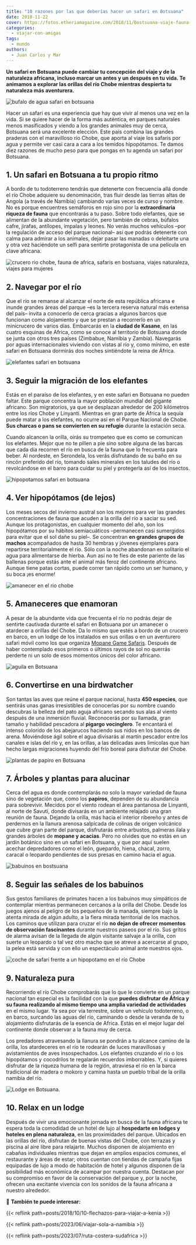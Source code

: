 ```yaml
---
title: "10 razones por las que deberías hacer un safari en Botsuana"
date: 2018-11-22
cover: https://fotos.etheriamagazine.com/2018/11/Bostsuana-viaje-fauna-africa-e1552208227696.jpg
categories: 
  - viajar-con-amigas
tags: 
  - mundo
authors: 
  - Juan Carlos y Mar
---
```


**Un safari en Botsuana puede cambiar tu concepción del viaje y de la naturaleza 
africana, incluso marcar un antes y un después en tu vida. Te animamos a explorar las 
orillas del río Chobe mientras despierta tu naturaleza más aventurera.** 

![bufalo de agua safari en botsuana](https://fotos.etheriamagazine.com/2018/11/Bostsuana-viaje-fauna-africa-e1552208227696.jpg "Bufalo de agua.")

Hacer un safari es una experiencia que hay que vivir al menos una vez en la vida. Si se 
quiere hacer de la forma más auténtica, en parques naturales menos masificados y viendo 
a los grandes animales muy de cerca, Botsuana será una excelente elección. Este país 
combina las grandes praderas con el maravilloso río Chobe, que aporta al viaje los 
safaris por agua y permite ver casi cara a cara a los temidos hipopótamos. Te damos diez 
razones de mucho peso para que pongas en tu agenda un safari por Botsuana. 

## 1\. Un safari en Botsuana a tu propio ritmo

A bordo de tu todoterreno tendrás que detenerte con frecuencia allá donde el río Chobe 
adquiere su denominación, tras fluir desde las tierras altas de Angola (a través de 
Namibia) cambiando varias veces de curso y nombre. No es porque encuentres semáforos en 
rojo sino por la **extraordinaria riqueza de fauna** que encontrarás a tu paso. Sobre 
todo elefantes, que se alimentan de la abundante vegetación, pero también de cebras, 
búfalos cafre, jirafas, antílopes, impalas y leones. No verás muchos vehículos –por la 
regulación de acceso del parque nacional– así que podrás detenerte con calma para 
admirar a los animales, dejar pasar las manadas o deleitarte una y otra vez haciéndote 
un selfi para sentirte protagonista de una película en clave africana. 

![crucero rio chobe, fauna de africa, safaris en bostuana, viajes naturaleza, viajes para mujeres](https://fotos.etheriamagazine.com/2018/11/Bostsuana-viaje-mujeres-crucero-e1552208272322.jpg "Mini crucero por el río Chobe.")

## 2\. Navegar por el río

Que el río se remanse al alcanzar el norte de esta república africana e inunde grandes 
áreas del parque –es la tercera reserva natural más extensa del país– invita a conocerlo 
de cerca gracias a algunos barcos que funcionan como alojamiento y que se prestan a 
recorrerlo en un minicrucero de varios días. Embarcarás en la **ciudad de Kasane**, en 
las cuatro esquinas de Africa, como se conoce al territorio de Botsuana donde se junta 
con otros tres países (Zimbabue, Namibia y Zambia). Navegarás por aguas internacionales 
viviendo con vistas al río y, como mínimo, en este safari en Botsuana dormirás dos 
noches sintiéndote la reina de África. 

![elefantes safari en botsuana](https://fotos.etheriamagazine.com/2018/11/Bostsuana-viaje-mujeres-elefantes-e1552208312120.jpg "Elefantes africanos bañándose en el río.")

## 3\. Seguir la migración de los elefantes

Estás en el paraíso de los elefantes, y en este safari en Botsuana no pueden faltar. 
Este parque concentra la mayor población mundial del gigante africano. Son migratorios, 
ya que se desplazan alrededor de 200 kilómetros entre los ríos Chobe y Linyanti. 
Mientras en gran parte de África la sequía puede matar a los elefantes, no ocurre así en 
el Parque Nacional de Chobe. **Sus charcas o pans se convierten en su refugio** durante 
la estación seca. 

Cuando alcancen la orilla, oirás su trompeteo que es como se comunican los elefantes. 
Mejor que no te pillen a pie sino sobre alguna de las barcas que cada día recorren el 
río en busca de la fauna que lo frecuenta para beber. Al nordeste, en Serondela, los 
verás disfrutando de su baño en su rincón preferido del río, tomando sales minerales en 
los taludes del río o revolcándose en el barro para cuidar su piel y protegerla así de 
los insectos. 

![hipopotamos safari en botsuana](https://fotos.etheriamagazine.com/2018/11/Bostsuana-viaje-mujeres-hipopotamo-e1552208338456.jpg "Los hipopótamos se concentran en grandes grupos junto al río Chobe.")

## 4\. Ver hipopótamos (de lejos)

Los meses secos del invierno austral son los mejores para ver las grandes 
concentraciones de fauna que acuden a la orilla del río a saciar su sed. Aunque los 
protagonistas, en cualquier momento del año, son los hipopótamos por su hábitos 
semiacuáticos –permanecen casi sumergidos para evitar que el sol dañe su piel–. Se 
concentran **en grandes grupos de machos** acompañados de hasta 30 hembras y jóvenes 
ejemplares para repartirse territorialmente el río. Sólo con la noche abandonan en 
solitario el agua para alimentarse de hierba. Aun así no te fíes de este pariente de las 
ballenas porque estás ante el animal más feroz del continente africano. Aunque tiene 
patas cortas, puede correr tan rápido como un ser humano, y su boca ¡es enorme! 

![amanecer en el rio chobe](https://fotos.etheriamagazine.com/2018/11/Bostsuana-viaje-mujeres-amanecer-chobe-e1552208448693.jpg "Amanecer en Bostsuana.")

## 5\. Amaneceres que enamoran

A pesar de la abundante vida que frecuenta el río no podrás dejar de sentirte cautivada 
durante el safari en Botsuana por un amanecer o atardecer a orillas del Chobe. Da lo 
mismo que estés a bordo de un crucero en barco, en un lodge de los instalados en sus 
orillas o en un aventurero safari móvil como los que organiza [Mopane Game 
Safaris](http://www.mopanesafaris.com). Después de haber contemplado esos primeros o 
últimos rayos de sol no querrás perderte ni un solo de esos momentos únicos del color 
africano. 

![aguila en Botsuana](https://fotos.etheriamagazine.com/2018/11/Bostsuana-viaje-aves-africa-e1552208476293.jpg "Podrás contemplar 450 especies de aves.")

## 6\. Convertirse en una birdwatcher

Son tantas las aves que reúne el parque nacional, hasta **450 especies**, que sentirás 
unas ganas irresistibles de conocerlas por su nombre cuando descubras la belleza del 
pato aguja africano secando sus alas al viento después de una inmersión fluvial. 
Reconocerás por su llamada, gran tamaño y habilidad pescadora al **pigargo vocinglero**. 
Te encantará el intenso colorido de los abejarucos haciendo sus nidos en los bancos de 
arena. Moviéndose ágil sobre el agua divisarás al martín pescador entre los canales e 
islas del río y, en las orillas, a las delicadas aves limícolas que han hecho largas 
migraciones huyendo del frío boreal para disfrutar del Chobe. 

![plantas de papiro en Botsuana](https://fotos.etheriamagazine.com/2018/11/Bostsuana-viaje-africa-flora-e1552208498872.jpg "El papiro es una de las plantas que se pueden observar en el viaje a Bostsuana.")

## 7\. Árboles y plantas para alucinar

Cerca del agua es donde contemplarás no solo la mayor variedad de fauna sino de 
vegetación que, como los **papiros**, dependen de su abundancia para sobrevivir. Mecidos 
por el viento rodean el área pantanosa de Linyanti, al norte de Savuti, donde divisarás 
en un ambiente relajado una gran reunión de fauna. Dejando la orilla, más hacia el 
interior ribereño y antes de perdernos en la llanura arenosa salpicada de colinas de 
origen volcánico que cubre gran parte del parque, disfrutarás entre arbustos, palmeras 
ilala y grandes árboles de **mopane y acacias**. Pero no olvides que no estás en un 
jardín botánico sino en un safari en Botsuana, y que por aquí suelen acechar 
depredadores como el león, guepardo, hiena, chacal, zorro, caracal o leopardo pendientes 
de sus presas en camino hacia el agua. 

![babuinos en bostsuana](https://fotos.etheriamagazine.com/2018/11/Bostsuana-viaje-babuinos-africa-e1552208525364.jpg "Es curioso observar el comportamiento de los babuinos.")

## 8\. Seguir las señales de los babuinos

Sus gestos familiares de primates hacen a los babuinos muy simpáticos de contemplar 
mientras permanecen cercanos a la orilla del Chobe. Desde los juegos ajenos al peligro 
de los pequeños de la manada, siempre bajo la atenta mirada de algún adulto, a la fiera 
mirada territorial de los machos. Los caminos que utilizan para cruzar el río **no dejan 
de ofrecer momentos de observación fascinantes** durante nuestros paseos por el río. Sus 
gritos de alarma avisan de la llegada de algún visitante salvaje a la orilla, con suerte 
un leopardo o tal vez otro macho que se atreve a acercarse al grupo, la pelea está 
servida y con ello un espectáculo animal ante nuestros ojos. 

![coche de safari frente a un hipopotamo en el río Chobe](https://fotos.etheriamagazine.com/2018/11/Safari-Bostsuana-viaje-mujeres-africa-e1552208546636.jpg "Safari en el Parque Nacional de Chobe.")

## 9\. Naturaleza pura

Recorriendo el río Chobe comprobarás que lo que le convierte en un parque nacional tan 
especial es la facilidad con la que **puedes disfrutar de África y su fauna realizando 
al mismo tiempo una amplia variedad de actividades** en el mismo lugar. Ya sea por vía 
terrestre, sobre un vehículo todoterreno, o en barco, surcando las aguas del río, 
caminando o desde la veranda de tu alojamiento disfrutarás de la esencia de Africa. 
Estás en el mejor lugar del continente donde observar a la fauna muy de cerca. 

Los predadores atravesando la llanura se pondrán a tu alcance camino de la orilla, los 
atardeceres en el río te rodearán de luces maravillosas y avistamientos de aves 
insospechados. Los elefantes cruzando el río o los hipopótamos y cocodrilos te regalarán 
recuerdos imborrables. Y, si quieres disfrutar de la riqueza humana de la región, 
atraviesa el río en la barca tradicional de madera o mokoro y camina hasta un pueblo 
tribal de la orilla namibia del río. 

![Lodge en Botsuana.](https://fotos.etheriamagazine.com/2018/11/lodges-Bostsuana-viaje-mujeres-africa.jpg "Lodge en Botsuana.")

## 10\. Relax en un lodge

Después de vivir una emocionante jornada en busca de la fauna africana te espera toda la 
comodidad de un hotel de lujo al **hospedarte en lodges y hoteles en plena naturaleza**, 
en las proximidades del parque. Ubicados en las orillas del río, disfrutan de buenas 
vistas del Chobe, con terrazas y piscina al aire libre para relajarte. Muchos disponen 
de alojamiento en cabañas individuales mientras que dejan en amplios espacios comunes, 
el restaurante y áreas de estar; otros cuentan con tiendas de campaña fijas equipadas de 
lujo a modo de habitación de hotel y algunos disponen de la posibilidad más económica de 
acampar por nuestra cuenta. Destacan por su compromiso en favor de la conservación del 
parque y, por la noche, ofrecen una excitante vivencia con los sonidos de la fauna 
africana a nuestro alrededor. 

📌 **También te puede interesar:** 

{{< reflink path=posts/2018/10/10-flechazos-para-viajar-a-kenia >}} 

{{< reflink path=posts/2023/06/viajar-sola-a-namibia >}} 

{{< reflink path=posts/2023/07/ruta-costera-sudafrica >}}
